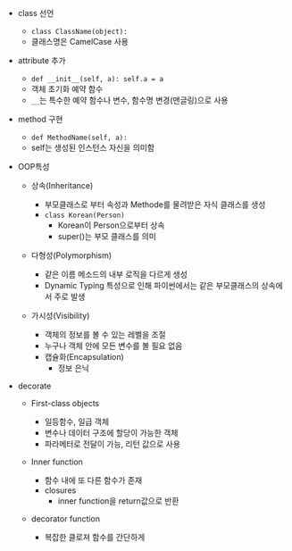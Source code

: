 - class 선언

  - `class ClassName(object):`
  - 클래스명은 CamelCase 사용

- attribute 추가

  - `def __init__(self, a): self.a = a`
  - 객체 초기화 예약 함수
  - `__`는 특수한 예약 함수나 변수, 함수명 변경(맨글링)으로 사용

- method 구현

  - `def MethodName(self, a):`
  - self는 생성된 인스턴스 자신을 의미함

- OOP특성

  - 상속(Inheritance)

    - 부모클래스로 부터 속성과 Methode를 물려받은 자식 클래스를 생성
    - `class Korean(Person)`
      - Korean이 Person으로부터 상속
      - super()는 부모 클래스를 의미

  - 다형성(Polymorphism)

    - 같은 이름 메소드의 내부 로직을 다르게 생성
    - Dynamic Typing 특성으로 인해 파이썬에서는 같은 부모클래스의 상속에서 주로 발생

  - 가시성(Visibility)

    - 객체의 정보를 볼 수 있는 레벨을 조절
    - 누구나 객체 안에 모든 변수를 볼 필요 없음
    - 캡슐화(Encapsulation)
      - 정보 은닉

- decorate

  - First-class objects

    - 일등함수, 일급 객체
    - 변수나 데이터 구조에 할당이 가능한 객체
    - 파라메터로 전달이 가능, 리턴 값으로 사용

  - Inner function

    - 함수 내에 또 다른 함수가 존재
    - closures
      - inner function을 return값으로 반환

  - decorator function

    - 복잡한 클로져 함수를 간단하게
